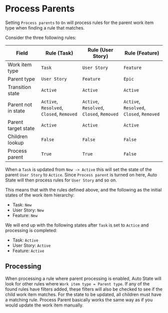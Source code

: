 # Process Parents

Setting `Process parents` to `On` will process rules for the parent work item type when finding a rule that matches.

Consider the three following rules:

| Field               | Rule (Task)                               | Rule (User Story)                         | Rule (Feature)                            |
| ------------------- | ----------------------------------------- | ----------------------------------------- | ----------------------------------------- |
| Work item type      | `Task`                                    | `User Story`                              | `Feature`                                 |
| Parent type         | `User Story`                              | `Feature`                                 | `Epic`                                    |
| Transition state    | `Active`                                  | `Active`                                  | `Active`                                  |
| Parent not in state | `Active`, `Resolved`, `Closed`, `Removed` | `Active`, `Resolved`, `Closed`, `Removed` | `Active`, `Resolved`, `Closed`, `Removed` |
| Parent target state | `Active`                                  | `Active`                                  | `Active`                                  |
| Children lookup     | `False`                                   | `False`                                   | `False`                                   |
| Process parent      | `True`                                    | `True`                                    | `False`                                   |

When a `Task` is updated from `New -> Active` this will set the state of the parent `User Story` to `Actice`. Since `Process parent` is turned on here, Auto State will then process rules for `User Story` and so on.

This means that with the rules defined above, and the following as the initial states of the work item hierarchy:

- Task: `New`
- User Story: `New`
- Feature: `New`

We will end up with the following states after `Task` is set to `Actice` and processing is completed:

- Task: `Active`
- User Story: `Active`
- Feature: `Active`

## Processing

When processing a rule where parent processing is enabled, Auto State will look for other rules where `Work item type = Parent type`. If any of the found rules have filters added, these filters will also be checked to see if the child work item matches. For the state to be updated, all children must have a matching rule. Process Parent basically works the same way as if you would update the work item manually.
